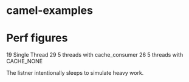 # camel-examples 

# Perf figures

19 Single Thread
29 5 threads with cache_consumer
26 5 threads with CACHE_NONE

The listner intentionally sleeps to simulate heavy work.
